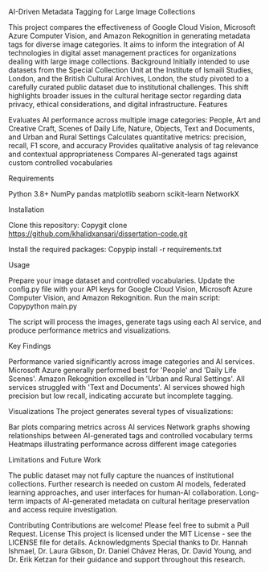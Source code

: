 AI-Driven Metadata Tagging for Large Image Collections


This project compares the effectiveness of Google Cloud Vision, Microsoft Azure Computer Vision, and Amazon Rekognition in generating metadata tags for diverse image categories. It aims to inform the integration of AI technologies in digital asset management practices for organizations dealing with large image collections.
Background
Initially intended to use datasets from the Special Collection Unit at the Institute of Ismaili Studies, London, and the British Cultural Archives, London, the study pivoted to a carefully curated public dataset due to institutional challenges. This shift highlights broader issues in the cultural heritage sector regarding data privacy, ethical considerations, and digital infrastructure.
Features

Evaluates AI performance across multiple image categories: People, Art and Creative Craft, Scenes of Daily Life, Nature, Objects, Text and Documents, and Urban and Rural Settings
Calculates quantitative metrics: precision, recall, F1 score, and accuracy
Provides qualitative analysis of tag relevance and contextual appropriateness
Compares AI-generated tags against custom controlled vocabularies

Requirements

Python 3.8+
NumPy
pandas
matplotlib
seaborn
scikit-learn
NetworkX

Installation

Clone this repository:
Copygit clone https://github.com/khalidxansari/dissertation-code.git

Install the required packages:
Copypip install -r requirements.txt


Usage

Prepare your image dataset and controlled vocabularies.
Update the config.py file with your API keys for Google Cloud Vision, Microsoft Azure Computer Vision, and Amazon Rekognition.
Run the main script:
Copypython main.py

The script will process the images, generate tags using each AI service, and produce performance metrics and visualizations.

Key Findings

Performance varied significantly across image categories and AI services.
Microsoft Azure generally performed best for 'People' and 'Daily Life Scenes'.
Amazon Rekognition excelled in 'Urban and Rural Settings'.
All services struggled with 'Text and Documents'.
AI services showed high precision but low recall, indicating accurate but incomplete tagging.

Visualizations
The project generates several types of visualizations:

Bar plots comparing metrics across AI services
Network graphs showing relationships between AI-generated tags and controlled vocabulary terms
Heatmaps illustrating performance across different image categories

Limitations and Future Work

The public dataset may not fully capture the nuances of institutional collections.
Further research is needed on custom AI models, federated learning approaches, and user interfaces for human-AI collaboration.
Long-term impacts of AI-generated metadata on cultural heritage preservation and access require investigation.

Contributing
Contributions are welcome! Please feel free to submit a Pull Request.
License
This project is licensed under the MIT License - see the LICENSE file for details.
Acknowledgments
Special thanks to Dr. Hannah Ishmael, Dr. Laura Gibson, Dr. Daniel Chávez Heras, Dr. David Young, and Dr. Erik Ketzan for their guidance and support throughout this research.
